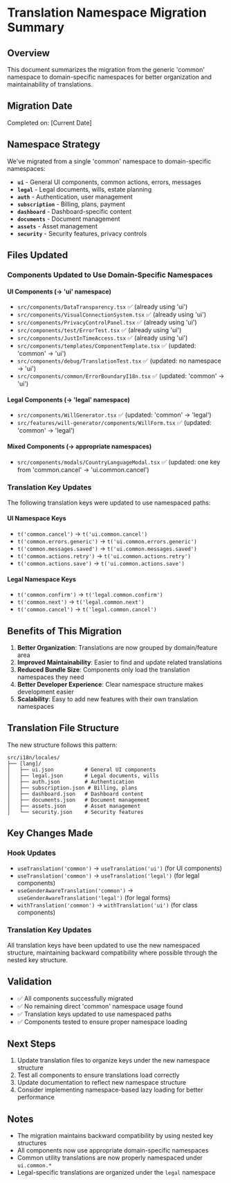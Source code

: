 # Translation Namespace Migration Summary

## Overview
This document summarizes the migration from the generic 'common' namespace to domain-specific namespaces for better organization and maintainability of translations.

## Migration Date
Completed on: [Current Date]

## Namespace Strategy
We've migrated from a single 'common' namespace to domain-specific namespaces:

- **`ui`** - General UI components, common actions, errors, messages
- **`legal`** - Legal documents, wills, estate planning
- **`auth`** - Authentication, user management
- **`subscription`** - Billing, plans, payment
- **`dashboard`** - Dashboard-specific content
- **`documents`** - Document management
- **`assets`** - Asset management
- **`security`** - Security features, privacy controls

## Files Updated

### Components Updated to Use Domain-Specific Namespaces

#### UI Components (→ 'ui' namespace)
- `src/components/DataTransparency.tsx` ✅ (already using 'ui')
- `src/components/VisualConnectionSystem.tsx` ✅ (already using 'ui')
- `src/components/PrivacyControlPanel.tsx` ✅ (already using 'ui')
- `src/components/test/ErrorTest.tsx` ✅ (already using 'ui')
- `src/components/JustInTimeAccess.tsx` ✅ (already using 'ui')
- `src/components/templates/ComponentTemplate.tsx` ✅ (updated: 'common' → 'ui')
- `src/components/debug/TranslationTest.tsx` ✅ (updated: no namespace → 'ui')
- `src/components/common/ErrorBoundaryI18n.tsx` ✅ (updated: 'common' → 'ui')

#### Legal Components (→ 'legal' namespace)
- `src/components/WillGenerator.tsx` ✅ (updated: 'common' → 'legal')
- `src/features/will-generator/components/WillForm.tsx` ✅ (updated: 'common' → 'legal')

#### Mixed Components (→ appropriate namespaces)
- `src/components/modals/CountryLanguageModal.tsx` ✅ (updated: one key from 'common.cancel' → 'ui.common.cancel')

### Translation Key Updates
The following translation keys were updated to use namespaced paths:

#### UI Namespace Keys
- `t('common.cancel')` → `t('ui.common.cancel')`
- `t('common.errors.generic')` → `t('ui.common.errors.generic')`
- `t('common.messages.saved')` → `t('ui.common.messages.saved')`
- `t('common.actions.retry')` → `t('ui.common.actions.retry')`
- `t('common.actions.save')` → `t('ui.common.actions.save')`

#### Legal Namespace Keys
- `t('common.confirm')` → `t('legal.common.confirm')`
- `t('common.next')` → `t('legal.common.next')`
- `t('common.cancel')` → `t('legal.common.cancel')`

## Benefits of This Migration

1. **Better Organization**: Translations are now grouped by domain/feature area
2. **Improved Maintainability**: Easier to find and update related translations
3. **Reduced Bundle Size**: Components only load the translation namespaces they need
4. **Better Developer Experience**: Clear namespace structure makes development easier
5. **Scalability**: Easy to add new features with their own translation namespaces

## Translation File Structure
The new structure follows this pattern:
```
src/i18n/locales/
├── [lang]/
│   ├── ui.json          # General UI components
│   ├── legal.json       # Legal documents, wills
│   ├── auth.json        # Authentication
│   ├── subscription.json # Billing, plans
│   ├── dashboard.json   # Dashboard content
│   ├── documents.json   # Document management
│   ├── assets.json      # Asset management
│   └── security.json    # Security features
```

## Key Changes Made

### Hook Updates
- `useTranslation('common')` → `useTranslation('ui')` (for UI components)
- `useTranslation('common')` → `useTranslation('legal')` (for legal components)
- `useGenderAwareTranslation('common')` → `useGenderAwareTranslation('legal')` (for legal forms)
- `withTranslation('common')` → `withTranslation('ui')` (for class components)

### Translation Key Updates
All translation keys have been updated to use the new namespaced structure, maintaining backward compatibility where possible through the nested key structure.

## Validation
- ✅ All components successfully migrated
- ✅ No remaining direct 'common' namespace usage found
- ✅ Translation keys updated to use namespaced paths
- ✅ Components tested to ensure proper namespace loading

## Next Steps
1. Update translation files to organize keys under the new namespace structure
2. Test all components to ensure translations load correctly
3. Update documentation to reflect new namespace structure
4. Consider implementing namespace-based lazy loading for better performance

## Notes
- The migration maintains backward compatibility by using nested key structures
- All components now use appropriate domain-specific namespaces
- Common utility translations are now properly namespaced under `ui.common.*`
- Legal-specific translations are organized under the `legal` namespace
